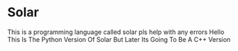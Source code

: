 # Solar
This is a programming language called solar pls help with any errors
Hello This Is The Python Version Of Solar But Later Its Going To Be A C++ Version
